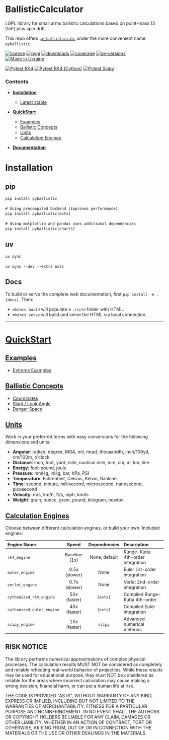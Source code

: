 # BallisticCalculator

LGPL library for small arms ballistic calculations based on point-mass (3 DoF) plus spin drift.  

This repo offers [`py_ballisticcalc`](https://github.com/o-murphy/py-ballisticcalc) under the more convenient name `pyballistic`.

[![license]][LGPL-3]
[![pypi]][PyPiUrl]
[![downloads]][pepy]
[![coverage]][coverage]
[![py-versions]][sources]
[![Made in Ukraine]][SWUBadge]

[![Pytest RK4](https://github.com/dbookstaber/pyballistic/actions/workflows/pytest-rk4-engine.yml/badge.svg)](https://github.com/dbookstaber/pyballistic/actions/workflows/pytest-rk4-engine.yml)
[![Pytest RK4 (Cython)](https://github.com/dbookstaber/pyballistic/actions/workflows/pytest-cythonized-rk4-engine.yml/badge.svg)](https://github.com/dbookstaber/pyballistic/actions/workflows/pytest-cythonized-rk4-engine.yml)
[![Pytest Scipy](https://github.com/dbookstaber/pyballistic/actions/workflows/pytest-scipy-engine.yml/badge.svg)](https://github.com/dbookstaber/pyballistic/actions/workflows/pytest-scipy-engine.yml)

[sources]:
https://github.com/dbookstaber/pyballistic

[license]:
https://img.shields.io/github/license/dbookstaber/pyballistic?style=flat-square

[LGPL-3]:
https://opensource.org/licenses/LGPL-3.0-only

[pypi]:
https://img.shields.io/pypi/v/pyballistic?style=flat-square&logo=pypi

[PyPiUrl]:
https://pypi.org/project/pyballistic/

[pypi-pre-url]:
https://pypi.org/project/pyballistic/#history

[coverage]:
./coverage.svg

[downloads]:
https://img.shields.io/pepy/dt/pyballistic?style=flat-square

[pepy]:
https://pepy.tech/project/pyballistic

[py-versions]:
https://img.shields.io/pypi/pyversions/pyballistic?style=flat-square

[Made in Ukraine]:
https://img.shields.io/badge/made_in-Ukraine-ffd700.svg?labelColor=0057b7&style=flat-square

[SWUBadge]:
https://stand-with-ukraine.pp.ua

[DOCUMENTATION]:
https://dbookstaber.github.io/pyballistic


### Contents

* **[Installation](#installation)**
    * [Latest stable](https://pypi.org/project/pyballistic/)

  [//]: # (  * [From sources]&#40;#installing-from-sources&#41;)
  [//]: # (  * [Clone and build]&#40;#clone-and-build&#41;)

* **[QuickStart](#quickstart)**

    * [Examples](#examples)
    * [Ballistic Concepts](#ballistic-concepts)
    * [Units](#units)
    * [Calculation Engines](#calculation-engines)

* **[Documentation][DOCUMENTATION]**


# Installation

## pip

```shell
pip install pyballistic

# Using precompiled backend (improves performance)
pip install pyballistic[exts]

# Using matplotlib and pandas uses additional dependencies
pip install pyballistic[charts]
```

## uv

```shell
uv sync

uv sync --dev --extra exts
```

## Docs

To build or serve the complete web documentation, first `pip install -e .[docs]`.  Then:
* `mkdocs build` will populate a `./site` folder with HTML.
* `mkdocs serve` will build and serve the HTML via local connection.

----

# [QuickStart](docs/index.md)

## [Examples](examples/Examples.ipynb)
  * [Extreme Examples](examples/ExtremeExamples.ipynb)

## [Ballistic Concepts](docs/concepts/index.md)
  * [Coordinates](docs/concepts/index.md#coordinates)
  * [Slant / Look Angle](docs/concepts/index.md#look-angle)
  * [Danger Space](docs/concepts/index.md#danger-space)

## [Units](docs/concepts/unit.md)

Work in your preferred terms with easy conversions for the following dimensions and units:
* **Angular**: radian, degree, MOA, mil, mrad, thousandth, inch/100yd, cm/100m, o'clock
* **Distance**: inch, foot, yard, mile, nautical mile, mm, cm, m, km, line
* **Energy**: foot-pound, joule
* **Pressure**: mmHg, inHg, bar, hPa, PSI
* **Temperature**: Fahrenheit, Celsius, Kelvin, Rankine
* **Time**: second, minute, millisecond, microsecond, nanosecond, picosecond
* **Velocity**: m/s, km/h, ft/s, mph, knots
* **Weight**: grain, ounce, gram, pound, kilogram, newton


## [Calculation Engines](docs/concepts/engines.md)

Choose between different calculation engines, or build your own.  Included engines:

| Engine Name               |   Speed        | Dependencies    | Description                    |
|:--------------------------|:--------------:|:---------------:|:-------------------------------|
| `rk4_engine`              | Baseline (1x)  | None, default   | Runge-Kutta 4th-order integration  |
| `euler_engine`            |  0.5x (slower) | None            | Euler 1st-order integration |
| `verlet_engine`           |  0.7x (slower) | None            | Verlet 2nd-order integration |
| `cythonized_rk4_engine`   | 50x (faster)   | `[exts]`        | Compiled Runge-Kutta 4th-order |
| `cythonized_euler_engine` | 40x (faster)   | `[exts]`        | Compiled Euler integration |
| `scipy_engine`            | 10x (faster)   | `scipy`         | Advanced numerical methods |

[//]: # (* **eBallistica** - Kivy based mobile App for ballistic calculations)

[//]: # ()

[//]: # (* <img align="center" height=32 src="https://github.com/JAremko/ArcherBC2/blob/main/resources/skins/sol-dark/icons/icon-frame.png?raw=true" /> [ArcherBC2]&#40;https://github.com/JAremko/ArcherBC2&#41; and [ArcherBC2 mobile]&#40;https://github.com/ApodemusSylvaticus/archerBC2_mobile&#41; - Ballistic profile editors)

[//]: # (  - *See also [a7p_transfer_example]&#40;https://github.com/JAremko/a7p_transfer_example&#41; or [a7p]&#40;https://github.com/o-murphy/a7p&#41; repo to get info about the ballistic profile format*)

## RISK NOTICE

The library performs numerical approximations of complex physical processes.
The calculation results MUST NOT be considered as completely and reliably reflecting real-world behavior of projectiles. While these results may be used for educational purpose, they must NOT be considered as reliable for the areas where incorrect calculation may cause making a wrong decision, financial harm, or can put a human life at risk.

THE CODE IS PROVIDED "AS IS", WITHOUT WARRANTY OF ANY KIND, EXPRESS OR IMPLIED, INCLUDING BUT NOT LIMITED TO THE
WARRANTIES OF MERCHANTABILITY, FITNESS FOR A PARTICULAR PURPOSE AND NONINFRINGEMENT. IN NO EVENT SHALL THE AUTHORS OR COPYRIGHT HOLDERS BE LIABLE FOR ANY CLAIM, DAMAGES OR OTHER LIABILITY, WHETHER IN AN ACTION OF CONTRACT, TORT OR OTHERWISE, ARISING FROM, OUT OF OR IN CONNECTION WITH THE MATERIALS OR THE USE OR OTHER DEALINGS IN THE MATERIALS.
